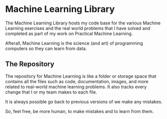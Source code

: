 # Machine Learning Library

The Machine Learning Library hosts my code base for the various Machine Learning exercises and the real world problems that I have solved and completed as part of my work on Practical Machine Learning. 

Afterall, Machine Learning is the science (and art) of programming computers so they can learn from data.

## The Repository

The repository for Machine Learning is like a folder or storage space that contains all the files such as code, documentation, images, and more related to real-world machine learning problems. It also tracks every change that I or my team makes to each file. 

It is always possible go back to previous versions of we make any mistakes.

So, feel free, be more human, to make mistakes and to learn from them.
